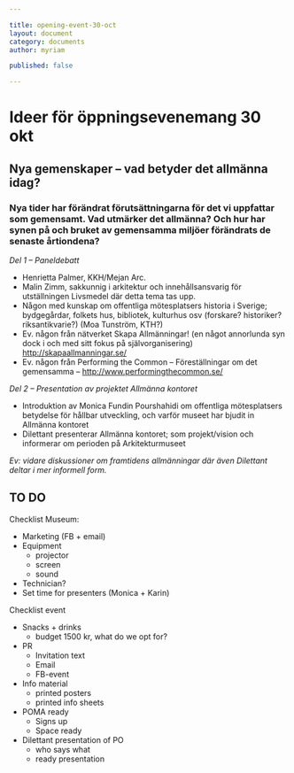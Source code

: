 ```yaml
---

title: opening-event-30-oct
layout: document  
category: documents   
author: myriam

published: false

---
```


# Ideer för öppningsevenemang 30 okt
## Nya gemenskaper – vad betyder det allmänna idag?
### Nya tider har förändrat förutsättningarna för det vi uppfattar som gemensamt. Vad utmärker det allmänna? Och hur har synen på och bruket av gemensamma miljöer förändrats de senaste årtiondena?  

*Del 1 – Paneldebatt*  
* Henrietta Palmer, KKH/Mejan Arc. 
* Malin Zimm, sakkunnig i arkitektur och innehållsansvarig för utställningen Livsmedel där detta tema tas upp.
* Någon med kunskap om offentliga mötesplatsers historia i Sverige; bydgegårdar, folkets hus, bibliotek, kulturhus osv (forskare? historiker? riksantikvarie?) (Moa Tunström, KTH?)
* Ev. någon från nätverket Skapa Allmänningar! (en något annorlunda syn dock i och med sitt fokus på självorganisering) http://skapaallmanningar.se/
* Ev. någon från Performing the Common – Föreställningar om det gemensamma – http://www.performingthecommon.se/

*Del 2 – Presentation av projektet Allmänna kontoret*  
* Introduktion av Monica Fundin Pourshahidi om offentliga mötesplatsers betydelse för hållbar utveckling, och varför museet har bjudit in Allmänna kontoret
* Dilettant presenterar Allmänna kontoret; som projekt/vision och informerar om perioden på Arkitekturmuseet 

*Ev: vidare diskussioner om framtidens allmänningar där även Dilettant deltar i mer informell form.*





## TO DO

Checklist Museum:

- Marketing (FB + email)
- Equipment 
	* projector
	* screen 
	* sound
- Technician?
- Set time for presenters (Monica + Karin)

Checklist event

- Snacks + drinks
	* budget 1500 kr, what do we opt for?
- PR
	* Invitation text
	* Email
	* FB-event
- Info material
	* printed posters
	* printed info sheets
- POMA ready
	* Signs up
	* Space ready
- Dilettant presentation of PO
	* who says what
	* ready presentation



